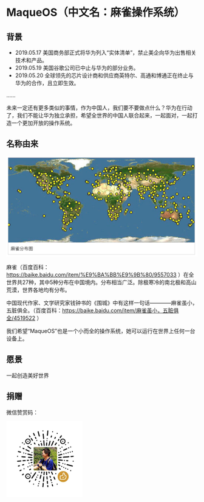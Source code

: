 # MaqueOS（中文名：麻雀操作系统）

## 背景
* 2019.05.17  美国商务部正式将华为列入“实体清单”，禁止美企向华为出售相关技术和产品。
* 2019.05.19  美国谷歌公司已中止与华为的部分业务。 
* 2019.05.20  全球领先的芯片设计商和供应商英特尔、高通和博通正在终止与华为的合作，且立即生效。

……

未来一定还有更多类似的事情，作为中国人，我们要不要做点什么？华为在行动了，我们不能让华为独立承担，希望全世界的中国人联合起来，一起面对，一起打造一个更加开放的操作系统。

## 名称由来
![麻雀分布](https://raw.githubusercontent.com/maqueos/maqueos/master/res/map.jpg)

麻雀（百度百科：https://baike.baidu.com/item/%E9%BA%BB%E9%9B%80/9557033 ）在全世界共27种，其中5种分布在中国境内。分布相当广泛。除极寒冷的南北极和高山荒漠，世界各地均有分布。

中国现代作家、文学研究家钱钟书的《围城》中有这样一句话————麻雀虽小，五脏俱全。（百度百科：https://baike.baidu.com/item/麻雀虽小，五脏俱全/4519522 ）

我们希望“MaqueOS”也是一个小而全的操作系统，她可以运行在世界上任何一台设备上。

## 愿景
一起创造美好世界

## 捐赠

微信赞赏码：

![赞赏码](https://raw.githubusercontent.com/maqueos/maqueos/master/res/zan.png)
